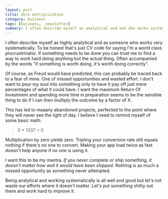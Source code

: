 ```yaml
---
layout: post
title: Zero multiplication
category: business
tags: [business, _newsletter]
summary: I often describe myself as analytical and one who works systematically but that's just CV code for saying I'm a world class procrastrinator.
---
```

I often describe myself as highly analytical and as someone who works very systematically. To be honest that's just CV code for saying I'm a world class procrastrinator. If something needs to be done you can trust me to find a way to work hard doing anything but the actual thing. Often accompanied by the words "if something is worth doing, it's worth doing correctly".

Of course, as Freud would have predicted, this can probably be traced back to a fear of mine. One of missed opportunities and wasted effort. I don't want to pour my soul into something only to have it pay off just mere percentages of what it could have. I want the maximum Return Of Investment and spending more time in preparation seems to be the sensible thing to do if I can then multiply the outcome by a factor of X.

This has led to maaany abandoned projects, perfected to the point where they will never see the light of day. I believe I need to remind myself of some basic math.

>0 * 1337 = 0

Multiplication by zero yields zero. Tripling your conversion rate still equals nothing if there's no one to convert. Making your app load twice as fast doesn't help anyone if no one is using it.

I want this to be my mantra. *If you never complete or ship something, it doesn't matter how well it would have been shipped.* Nothing is as much a missed opportunity as something never attempted.

Being analytical and working systematically is all well and good but let's not waste our efforts where it doesn't matter. Let's put something shitty out there and work hard to improve it.
